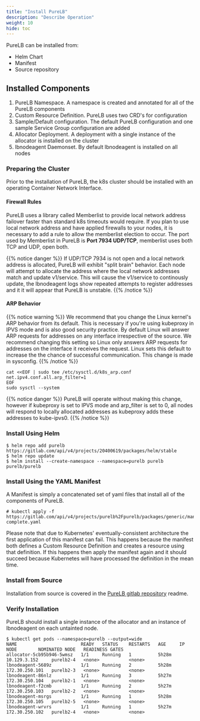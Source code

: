 ```yaml
---
title: "Install PureLB"
description: "Describe Operation"
weight: 10
hide: toc
---
```


PureLB can be installed from:

* Helm Chart
* Manifest
* Source repository

## Installed Components
1. PureLB Namespace.  A namespace is created and annotated for all of the PureLB components
2. Custom Resource Definition.  PureLB uses two CRD's for configuration
3. Sample/Default configuration.  The default PureLB configuration and one sample Service Group configuration are added
4. Allocator Deployment.  A deployment with a single instance of the allocator is installed on the cluster
5. lbnodeagent Daemonset.  By default lbnodeagent is installed on all nodes

### Preparing the Cluster
Prior to the installation of PureLB, the k8s cluster should be installed with an operating Container Network Interface.

#### Firewall Rules
PureLB uses a library called Memberlist to provide local network address failover faster than standard k8s timeouts would require.  If you plan to use local network address and have applied firewalls to your nodes, it is necessary to add a rule to allow the memberlist election to occur. The port used by Memberlist in PureLB is **Port 7934 UDP/TCP**, memberlist uses both TCP and UDP, open both.

{{% notice danger %}}
If UDP/TCP 7934 is not open and a local network address is allocated, PureLB will exhibit "split brain" behavior.  Each node will attempt to allocate the address where the local network addresses match and update v1/service.  This will cause the v1/service to continously update, the lbnodeagent logs show repeated attempts to register addresses and it it will appear that PureLB is unstable.
{{% /notice %}}


#### ARP Behavior
{{% notice warning %}}
We recommend that you change the Linux kernel's ARP behavior from its default.  This is necessary if you're using kubeproxy in IPVS mode and is also good security practice.  By default Linux will answer ARP requests for addresses on any interface irrespective of the source. We recommend changing this setting so Linux only answers ARP requests for addresses on the interface it receives the request.  Linux sets this default to increase the the chance of successful communication. This change is made in sysconfig.
{{% /notice %}}

```plaintext
cat <<EOF | sudo tee /etc/sysctl.d/k8s_arp.conf
net.ipv4.conf.all.arp_filter=1
EOF
sudo sysctl --system

```
{{% notice danger %}}
PureLB will operate without making this change, however if kubeproxy is set to IPVS mode and arp_filter is set to 0, all nodes will respond to locally allocated addresses as kubeproxy adds these addresses to kube-ipvs0.
{{% /notice %}}

### Install Using Helm

```plaintext
$ helm repo add purelb https://gitlab.com/api/v4/projects/20400619/packages/helm/stable
$ helm repo update
$ helm install --create-namespace --namespace=purelb purelb purelb/purelb
```

### Install Using the YAML Manifest

A Manifest is simply a concatenated set of yaml files that install all of the components of PureLB.

```plaintext
# kubectl apply -f https://gitlab.com/api/v4/projects/purelb%2Fpurelb/packages/generic/manifest/0.0.1/purelb-complete.yaml
```
Please note that due to Kubernetes' eventually-consistent architecture the first application of this manifest can fail. This happens because the manifest both defines a Custom Resource Definition and creates a resource using that definition. If this happens then apply the manifest again and it should succeed because Kubernetes will have processed the definition in the mean time.

### Install from Source
Installation from source is covered in the [PureLB gitlab repository](https://gitlab.com/purelb/purelb) readme.

### Verify Installation
PureLB should install a single instance of the allocator and an instance of lbnodeagent on each untainted node.

```plaintext
$ kubectl get pods --namespace=purelb --output=wide
NAME                        READY   STATUS    RESTARTS   AGE     IP               NODE        NOMINATED NODE   READINESS GATES
allocator-5cb95b946-5wmsz   1/1     Running   1          5h28m   10.129.3.152     purelb2-4   <none>           <none>
lbnodeagent-5689z           1/1     Running   2          5h28m   172.30.250.101   purelb2-3   <none>           <none>
lbnodeagent-86nlz           1/1     Running   3          5h27m   172.30.250.104   purelb2-1   <none>           <none>
lbnodeagent-f2cmb           1/1     Running   2          5h27m   172.30.250.103   purelb2-2   <none>           <none>
lbnodeagent-msrgs           1/1     Running   1          5h28m   172.30.250.105   purelb2-5   <none>           <none>
lbnodeagent-wrvrs           1/1     Running   1          5h27m   172.30.250.102   purelb2-4   <none>           <none>
```
